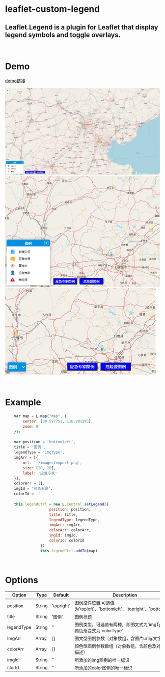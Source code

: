 # leaflet-custom-legend

## Leaflet.Legend is a plugin for Leaflet that display legend symbols and toggle overlays.

<br>

# Demo

[demo链接](https://github.com/ABoyCDog/leaflet-custom-legend/blob/master/example/taskLegend.html)

 ![images](example/images/demo.png)
 ![images](example/images/demo2.png)
 ![images](example/images/demo3.png)

<br>

# Example

```js
    var map = L.map("map", {
        center: [39.597751, 116.201293],
        zoom: 8
    });
    
    var position = 'bottomleft',
    title = '图例',
    legendType = 'imgType',
    imgArr = [{
        url: './images/expert.png',
        size: [20, 20],
        label: '应急专家'
    }],
    colorArr = [],
    imgId = '应急专家'，
    colorId = ''

    this.legendCtrl = new L.Control.setLegend({
                    position: position,
                    title: title,
                    legendType: legendType,
                    imgArr: imgArr,
                    colorArr: colorArr,
                    imgId: imgId,
                    colorId: colorId 
                })
                this.legendCtrl.addTo(map)
```
<br>

# Options

|Option|Type|Default|Description|
|--|--|--|--|
|position|String|'topright'|图例控件位置,可选值为'topleft'、'bottomleft'、'topright'、'bottomright'|
|title|String|'图例'|图例标题|
|legendType|String|''|图例类型，可选值有两种，即图文式为'imgType'，颜色渐变式为'colorType'|
|ImgArr|Array|[]|图文型图例参数（对象数组，含图片url与文字描述）|
|colorArr|Array|[]|颜色型图例参数数组（对象数组，含颜色及对应文字描述）|
|imgId|String|''|所添加的img图例的唯一标识|
|clorId|String|''|所添加的color图例的唯一标识|
